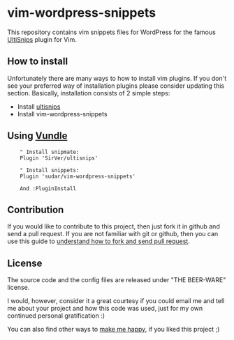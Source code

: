 vim-wordpress-snippets
======================

This repository contains vim snippets files for WordPress for the famous [UltiSnips](https://github.com/SirVer/ultisnips) plugin for Vim.

How to install
-------------
Unfortunately there are many ways to how to install vim plugins. If you don't see your preferred way of installation plugins please consider updating this section. Basically, installation consists of 2 simple steps:

- Install [ultisnips](https://github.com/SirVer/ultisnips)
- Install vim-wordpress-snippets

Using [Vundle](https://github.com/gmarik/vundle)
-------------
```VimL
    " Install snipmate:
    Plugin 'SirVer/ultisnips'

    " Install snippets:
    Plugin 'sudar/vim-wordpress-snippets'

    And :PluginInstall
```

Contribution
-------------

If you would like to contribute to this project, then just fork it in github and send a pull request. If you are not familiar with git or github, then you can use this guide to [understand how to fork and send pull request](http://sudarmuthu.com/blog/contributing-to-project-hosted-in-github).

License
-------------

The source code and the config files are released under "THE BEER-WARE" license.

I would, however, consider it a great courtesy if you could email me and tell me about your project and how this code was used, just for my own continued personal gratification :)

You can also find other ways to [make me happy](http://sudarmuthu.com/if-you-wanna-thank-me), if you liked this project ;)
